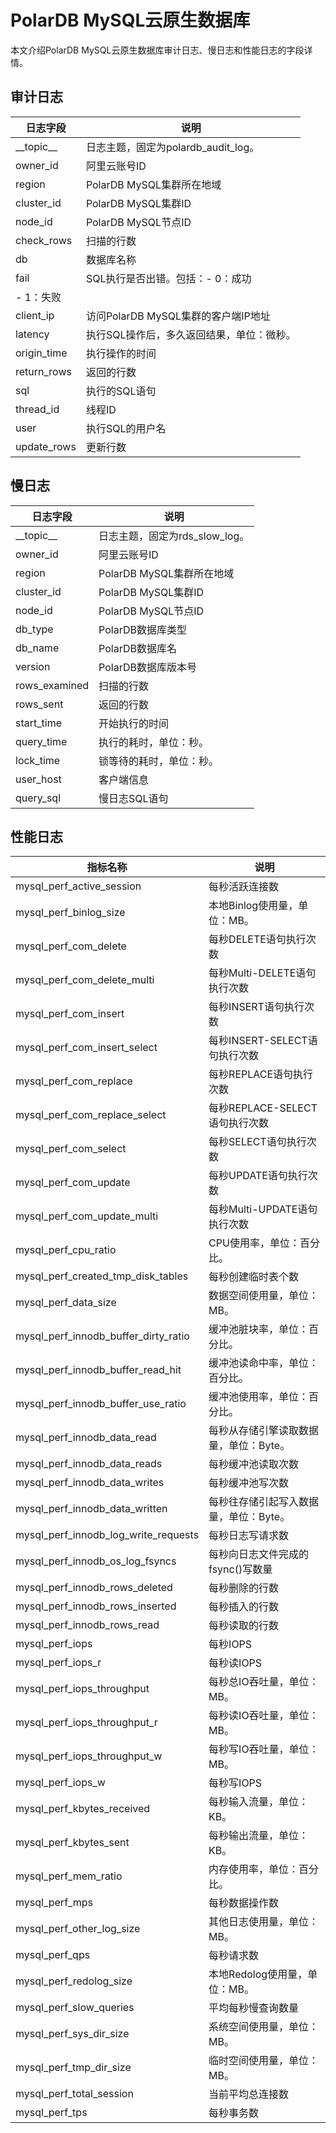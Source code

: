 # PolarDB MySQL云原生数据库

本文介绍PolarDB MySQL云原生数据库审计日志、慢日志和性能日志的字段详情。

## 审计日志

|日志字段|说明|
|----|--|
|\_\_topic\_\_|日志主题，固定为polardb\_audit\_log。|
|owner\_id|阿里云账号ID|
|region|PolarDB MySQL集群所在地域|
|cluster\_id|PolarDB MySQL集群ID|
|node\_id|PolarDB MySQL节点ID|
|check\_rows|扫描的行数|
|db|数据库名称|
|fail|SQL执行是否出错。包括：-   0：成功
-   1：失败 |
|client\_ip|访问PolarDB MySQL集群的客户端IP地址|
|latency|执行SQL操作后，多久返回结果，单位：微秒。|
|origin\_time|执行操作的时间|
|return\_rows|返回的行数|
|sql|执行的SQL语句|
|thread\_id|线程ID|
|user|执行SQL的用户名|
|update\_rows|更新行数|

## 慢日志

|日志字段|说明|
|----|--|
|\_\_topic\_\_|日志主题，固定为rds\_slow\_log。|
|owner\_id|阿里云账号ID|
|region|PolarDB MySQL集群所在地域|
|cluster\_id|PolarDB MySQL集群ID|
|node\_id|PolarDB MySQL节点ID|
|db\_type|PolarDB数据库类型|
|db\_name|PolarDB数据库名|
|version|PolarDB数据库版本号|
|rows\_examined|扫描的行数|
|rows\_sent|返回的行数|
|start\_time|开始执行的时间|
|query\_time|执行的耗时，单位：秒。|
|lock\_time|锁等待的耗时，单位：秒。|
|user\_host|客户端信息|
|query\_sql|慢日志SQL语句|

## 性能日志

|指标名称|说明|
|----|--|
|mysql\_perf\_active\_session|每秒活跃连接数|
|mysql\_perf\_binlog\_size|本地Binlog使用量，单位：MB。|
|mysql\_perf\_com\_delete|每秒DELETE语句执行次数|
|mysql\_perf\_com\_delete\_multi|每秒Multi-DELETE语句执行次数|
|mysql\_perf\_com\_insert|每秒INSERT语句执行次数|
|mysql\_perf\_com\_insert\_select|每秒INSERT-SELECT语句执行次数|
|mysql\_perf\_com\_replace|每秒REPLACE语句执行次数|
|mysql\_perf\_com\_replace\_select|每秒REPLACE-SELECT语句执行次数|
|mysql\_perf\_com\_select|每秒SELECT语句执行次数|
|mysql\_perf\_com\_update|每秒UPDATE语句执行次数|
|mysql\_perf\_com\_update\_multi|每秒Multi-UPDATE语句执行次数|
|mysql\_perf\_cpu\_ratio|CPU使用率，单位：百分比。|
|mysql\_perf\_created\_tmp\_disk\_tables|每秒创建临时表个数|
|mysql\_perf\_data\_size|数据空间使用量，单位：MB。|
|mysql\_perf\_innodb\_buffer\_dirty\_ratio|缓冲池脏块率，单位：百分比。|
|mysql\_perf\_innodb\_buffer\_read\_hit|缓冲池读命中率，单位：百分比。|
|mysql\_perf\_innodb\_buffer\_use\_ratio|缓冲池使用率，单位：百分比。|
|mysql\_perf\_innodb\_data\_read|每秒从存储引擎读取数据量，单位：Byte。|
|mysql\_perf\_innodb\_data\_reads|每秒缓冲池读取次数|
|mysql\_perf\_innodb\_data\_writes|每秒缓冲池写次数|
|mysql\_perf\_innodb\_data\_written|每秒往存储引起写入数据量，单位：Byte。|
|mysql\_perf\_innodb\_log\_write\_requests|每秒日志写请求数|
|mysql\_perf\_innodb\_os\_log\_fsyncs|每秒向日志文件完成的fsync\(\)写数量|
|mysql\_perf\_innodb\_rows\_deleted|每秒删除的行数|
|mysql\_perf\_innodb\_rows\_inserted|每秒插入的行数|
|mysql\_perf\_innodb\_rows\_read|每秒读取的行数|
|mysql\_perf\_iops|每秒IOPS|
|mysql\_perf\_iops\_r|每秒读IOPS|
|mysql\_perf\_iops\_throughput|每秒总IO吞吐量，单位：MB。|
|mysql\_perf\_iops\_throughput\_r|每秒读IO吞吐量，单位：MB。|
|mysql\_perf\_iops\_throughput\_w|每秒写IO吞吐量，单位：MB。|
|mysql\_perf\_iops\_w|每秒写IOPS|
|mysql\_perf\_kbytes\_received|每秒输入流量，单位：KB。|
|mysql\_perf\_kbytes\_sent|每秒输出流量，单位：KB。|
|mysql\_perf\_mem\_ratio|内存使用率，单位：百分比。|
|mysql\_perf\_mps|每秒数据操作数|
|mysql\_perf\_other\_log\_size|其他日志使用量，单位：MB。|
|mysql\_perf\_qps|每秒请求数|
|mysql\_perf\_redolog\_size|本地Redolog使用量，单位：MB。|
|mysql\_perf\_slow\_queries|平均每秒慢查询数量|
|mysql\_perf\_sys\_dir\_size|系统空间使用量，单位：MB。|
|mysql\_perf\_tmp\_dir\_size|临时空间使用量，单位：MB。|
|mysql\_perf\_total\_session|当前平均总连接数|
|mysql\_perf\_tps|每秒事务数|


